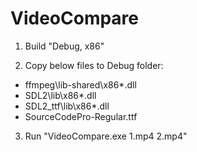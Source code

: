 # VideoCompare

1. Build "Debug, x86"

2. Copy below files to Debug folder:
* ffmpeg\lib-shared\x86\*.dll
* SDL2\lib\x86\*.dll
* SDL2_ttf\lib\x86\*.dll
* SourceCodePro-Regular.ttf

3. Run "VideoCompare.exe 1.mp4 2.mp4"



